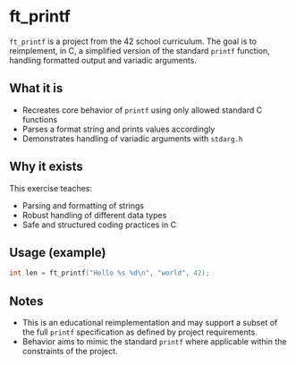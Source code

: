 # ft_printf

`ft_printf` is a project from the 42 school curriculum. The goal is to reimplement, in C, a simplified version of the standard `printf` function, handling formatted output and variadic arguments.

## What it is
- Recreates core behavior of `printf` using only allowed standard C functions
- Parses a format string and prints values accordingly
- Demonstrates handling of variadic arguments with `stdarg.h`

## Why it exists
This exercise teaches:
- Parsing and formatting of strings
- Robust handling of different data types
- Safe and structured coding practices in C

## Usage (example)
```c
int len = ft_printf("Hello %s %d\n", "world", 42);
```

## Notes
- This is an educational reimplementation and may support a subset of the full `printf` specification as defined by project requirements.
- Behavior aims to mimic the standard `printf` where applicable within the constraints of the project.


